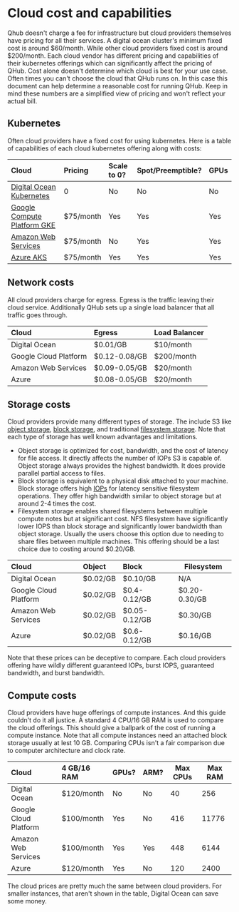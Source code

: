 # Cloud cost and capabilities

Qhub doesn't charge a fee for infrastructure but cloud providers themselves have pricing for all their services. A digital ocean cluster's minimum fixed cost is around $60/month.
While other cloud providers fixed cost is around $200/month. Each cloud vendor has different pricing and capabilities of their kubernetes offerings which can significantly affect
the pricing of QHub. Cost alone doesn't determine which cloud is best for your use case. Often times you can't choose the cloud that QHub runs on. In this case this document can
help determine a reasonable cost for running QHub. Keep in mind these numbers are a simplified view of pricing and won't reflect your actual bill.

## Kubernetes

Often cloud providers have a fixed cost for using kubernetes. Here is a table of capabilities of each cloud kubernetes offering along with costs:

| Cloud                                                                         | Pricing   | Scale to 0? | Spot/Preemptible? | GPUs |
| :---------------------------------------------------------------------------- | :-------- | :---------- | ----------------- | :--- |
| [Digital Ocean Kubernetes](https://www.digitalocean.com/products/kubernetes/) | 0         | No          | No                | No   |
| [Google Compute Platform GKE](https://cloud.google.com/kubernetes-engine/)    | $75/month | Yes         | Yes               | Yes  |
| [Amazon Web Services](https://aws.amazon.com/eks/)                            | $75/month | No          | Yes               | Yes  |
| [Azure AKS](https://azure.microsoft.com/en-us/services/kubernetes-service/)   | $75/month | Yes         | Yes               | Yes  |

## Network costs

All cloud providers charge for egress. Egress is the traffic leaving their cloud service. Additionally QHub sets up a single load balancer that all traffic goes through.

| Cloud                 | Egress        | Load Balancer |
| :-------------------- | :------------ | :------------ |
| Digital Ocean         | $0.01/GB      | $10/month     |
| Google Cloud Platform | $0.12-0.08/GB | $200/month    |
| Amazon Web Services   | $0.09-0.05/GB | $20/month     |
| Azure                 | $0.08-0.05/GB | $20/month     |

## Storage costs

Cloud providers provide many different types of storage. The include S3 like [object storage](https://en.wikipedia.org/wiki/Object_storage),
[block storage](<https://en.wikipedia.org/wiki/Block_(data_storage)>), and traditional [filesystem storage](https://en.wikipedia.org/wiki/File_system). Note that each type of
storage has well known advantages and limitations.

- Object storage is optimized for cost, bandwidth, and the cost of latency for file access. It directly affects the number of IOPs S3 is capable of. Object storage always provides
  the highest bandwidth. It does provide parallel partial access to files.
- Block storage is equivalent to a physical disk attached to your machine. Block storage offers high [IOPs](https://en.wikipedia.org/wiki/IOPS) for latency sensitive filesystem
  operations. They offer high bandwidth similar to object storage but at around 2-4 times the cost.
- Filesystem storage enables shared filesystems between multiple compute notes but at significant cost. NFS filesystem have significantly lower IOPS than block storage and
  significantly lower bandwidth than object storage. Usually the users choose this option due to needing to share files between multiple machines. This offering should be a last
  choice due to costing around $0.20/GB.

| Cloud                 | Object   | Block         | Filesystem    |
| :-------------------- | :------- | :------------ | ------------- |
| Digital Ocean         | $0.02/GB | $0.10/GB      | N/A           |
| Google Cloud Platform | $0.02/GB | $0.4-0.12/GB  | $0.20-0.30/GB |
| Amazon Web Services   | $0.02/GB | $0.05-0.12/GB | $0.30/GB      |
| Azure                 | $0.02/GB | $0.6-0.12/GB  | $0.16/GB      |

Note that these prices can be deceptive to compare. Each cloud providers offering have wildly different guaranteed IOPs, burst IOPS, guaranteed bandwidth, and burst bandwidth.

## Compute costs

Cloud providers have huge offerings of compute instances. And this guide couldn't do it all justice. A standard 4 CPU/16 GB RAM is used to compare the cloud offerings. This should
give a ballpark of the cost of running a compute instance. Note that all compute instances need an attached block storage usually at lest 10 GB. Comparing CPUs isn't a fair
comparison due to computer architecture and clock rate.

| Cloud                 | 4 GB/16 RAM | GPUs? | ARM? | Max CPUs | Max RAM |
| :-------------------- | :---------- | :---- | ---- | -------- | ------- |
| Digital Ocean         | $120/month  | No    | No   | 40       | 256     |
| Google Cloud Platform | $100/month  | Yes   | No   | 416      | 11776   |
| Amazon Web Services   | $100/month  | Yes   | Yes  | 448      | 6144    |
| Azure                 | $120/month  | Yes   | No   | 120      | 2400    |

The cloud prices are pretty much the same between cloud providers. For smaller instances, that aren't shown in the table, Digital Ocean can save some money.
